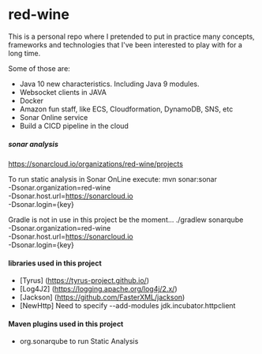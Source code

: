 # red-wine
This is a personal repo where I pretended to put in practice many concepts, frameworks and technologies that I've been interested to play with for a long time.

Some of those are:
* Java 10 new characteristics. Including Java 9 modules.
* Websocket clients in JAVA
* Docker
* Amazon fun staff, like ECS, Cloudformation, DynamoDB, SNS, etc
* Sonar Online service
* Build a CICD pipeline in the cloud


##### sonar analysis
https://sonarcloud.io/organizations/red-wine/projects

To run static analysis in Sonar OnLine execute:
mvn sonar:sonar \
  -Dsonar.organization=red-wine \
  -Dsonar.host.url=https://sonarcloud.io \
  -Dsonar.login={key}

Gradle is not in use in this project be the moment...
./gradlew sonarqube \
  -Dsonar.organization=red-wine \
  -Dsonar.host.url=https://sonarcloud.io \
  -Dsonar.login={key}
  
  
#### libraries used in this project
* [Tyrus] (https://tyrus-project.github.io/)
* [Log4J2] (https://logging.apache.org/log4j/2.x/)
* [Jackson] (https://github.com/FasterXML/jackson)
* [NewHttp] Need to specify --add-modules jdk.incubator.httpclient 

#### Maven plugins used in this project
* org.sonarqube to run Static Analysis